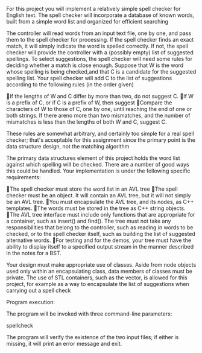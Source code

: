 For this project you will implement a relatively simple spell checker for English text. The spell checker will incorporate a database of known words, built from a simple word list and organized for efficient searching

The controller will read words from an input text file, one by one, and pass them to the spell checker for processing. If the spell checker finds an exact match, it will simply indicate the word is spelled correctly. If not, the spell checker will provide the controller with a (possibly empty) list of suggested spellings. To select suggestions, the spell checker will need some rules for deciding whether a match is close enough. Suppose that W is the word whose spelling  is being checked,and that C is a candidate for the suggested spelling list. Your spell checker will add C to the list of suggestions according to the  following rules (in the order given)

If the lengths of W and C differ by more than two, do not suggest C.
If W is a prefix of C, or if C is a prefix of W, then suggest 
Compare the characters of W to those of C, one by one, until reaching the end of one or both strings. If there areno more than two mismatches, and the number of mismatches is less than the lengths of both W and C, suggest C.

These rules are somewhat arbitrary, and certainly too simple for a real spell checker; that's acceptable for this assignment since the primary point is the data structure design, not the matching algorithm

The primary data structures element of this project holds the word list against which spelling will be checked. There are a number of good ways this could be handled. Your implementation is under the following specific requirements:

The spell checker must store the word list in an AVL tree
The spell checker must be an object. It will contain an AVL tree, but it will not simply be an AVL tree.
You must encapsulate the AVL tree, and its nodes, as C++ templates.
The words must be stored in the tree as C++ string objects.
The AVL tree interface must include only functions that are appropriate for a container, such as insert()  and find(). The tree must not take any responsibilities that belong to the controller, such as reading in words to be checked, or to the spell checker itself, such as building the list of suggested alternative words.
For testing and for the demos, your tree must have the ability to display itself to a specified output stream in the manner described in the notes for a BST. 

Your design must make appropriate use of classes. Aside from node objects used only within an encapsulating class, data members of classes must be private.
The use of STL containers, such as the vector, is allowed for this project, for example as a way to encapsulate the list of suggestions when carrying out a spell check

Program execution: 

The program will be invoked with three command-line parameters: 

spellcheck <word list file> <file to check> <log file> 

The program will verify the existence of the two input files; if either is missing, it will print an error message and exit.
